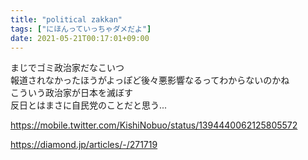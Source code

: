 ```yaml
---
title: "political zakkan"
tags: ["にほんっていっちゃダメだよ"]
date: 2021-05-21T00:17:01+09:00
---
```


まじでゴミ政治家だなこいつ  
報道されなかったほうがよっぽど後々悪影響なるってわからないのかね  
こういう政治家が日本を滅ぼす  
反日とはまさに自民党のことだと思う...

https://mobile.twitter.com/KishiNobuo/status/1394440062125805572

https://diamond.jp/articles/-/271719

